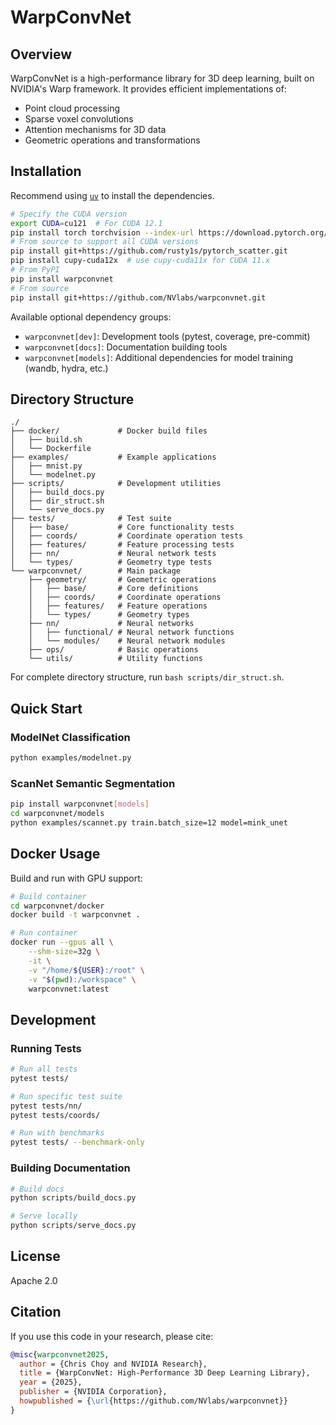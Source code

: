 # WarpConvNet

## Overview

WarpConvNet is a high-performance library for 3D deep learning, built on NVIDIA's Warp framework. It provides efficient implementations of:

- Point cloud processing
- Sparse voxel convolutions
- Attention mechanisms for 3D data
- Geometric operations and transformations

## Installation

Recommend using [`uv`](https://docs.astral.sh/uv/) to install the dependencies.

```bash
# Specify the CUDA version
export CUDA=cu121  # For CUDA 12.1
pip install torch torchvision --index-url https://download.pytorch.org/whl/${CUDA}
# From source to support all CUDA versions
pip install git+https://github.com/rusty1s/pytorch_scatter.git
pip install cupy-cuda12x  # use cupy-cuda11x for CUDA 11.x
# From PyPI
pip install warpconvnet
# From source
pip install git+https://github.com/NVlabs/warpconvnet.git
```

Available optional dependency groups:
- `warpconvnet[dev]`: Development tools (pytest, coverage, pre-commit)
- `warpconvnet[docs]`: Documentation building tools
- `warpconvnet[models]`: Additional dependencies for model training (wandb, hydra, etc.)

## Directory Structure

```
./
├── docker/             # Docker build files
│   ├── build.sh
│   └── Dockerfile
├── examples/           # Example applications
│   ├── mnist.py
│   └── modelnet.py
├── scripts/            # Development utilities
│   ├── build_docs.py
│   ├── dir_struct.sh
│   └── serve_docs.py
├── tests/              # Test suite
│   ├── base/           # Core functionality tests
│   ├── coords/         # Coordinate operation tests
│   ├── features/       # Feature processing tests
│   ├── nn/             # Neural network tests
│   └── types/          # Geometry type tests
└── warpconvnet/        # Main package
    ├── geometry/       # Geometric operations
    │   ├── base/       # Core definitions
    │   ├── coords/     # Coordinate operations
    │   ├── features/   # Feature operations
    │   └── types/      # Geometry types
    ├── nn/             # Neural networks
    │   ├── functional/ # Neural network functions
    │   └── modules/    # Neural network modules
    ├── ops/            # Basic operations
    └── utils/          # Utility functions
```

For complete directory structure, run `bash scripts/dir_struct.sh`.

## Quick Start

### ModelNet Classification

```bash
python examples/modelnet.py
```

### ScanNet Semantic Segmentation

```bash
pip install warpconvnet[models]
cd warpconvnet/models
python examples/scannet.py train.batch_size=12 model=mink_unet
```

## Docker Usage

Build and run with GPU support:

```bash
# Build container
cd warpconvnet/docker
docker build -t warpconvnet .

# Run container
docker run --gpus all \
    --shm-size=32g \
    -it \
    -v "/home/${USER}:/root" \
    -v "$(pwd):/workspace" \
    warpconvnet:latest
```

## Development

### Running Tests

```bash
# Run all tests
pytest tests/

# Run specific test suite
pytest tests/nn/
pytest tests/coords/

# Run with benchmarks
pytest tests/ --benchmark-only
```

### Building Documentation

```bash
# Build docs
python scripts/build_docs.py

# Serve locally
python scripts/serve_docs.py
```

## License

Apache 2.0

## Citation

If you use this code in your research, please cite:

```bibtex
@misc{warpconvnet2025,
  author = {Chris Choy and NVIDIA Research},
  title = {WarpConvNet: High-Performance 3D Deep Learning Library},
  year = {2025},
  publisher = {NVIDIA Corporation},
  howpublished = {\url{https://github.com/NVlabs/warpconvnet}}
}
```
